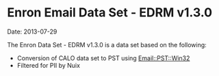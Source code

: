 # Enron Email Data Set - EDRM v1.3.0

Date: 2013-07-29

The Enron Data Set - EDRM v1.3.0 is a data set based on the following:

* Conversion of CALO data set to PST using [Email::PST::Win32](https://metacpan.org/pod/Email::PST::Win32)
* Filtered for PII by Nuix

